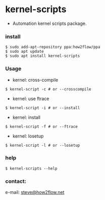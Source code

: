 # kernel-scripts
- Automation kernel scripts package.

### install
```
$ sudo add-apt-repository ppa:how2flow/ppa
$ sudo apt update
$ sudo apt install kernel-scripts
```

### Usage
- kernel: cross-compile
```
$ kernel-script -c # or --crosscompile
```

- kernel: use ftrace
```
$ kernel-script -i # or --install
```

- kernel: install
```
$ kernel-script -f # or --ftrace
```

- kernel: losetup
```
$ kernel-script -l # or --losetup
```

### help

```
$ kernel-scripts --help
```

### contact:
e-mail: <steve@how2flow.net>
